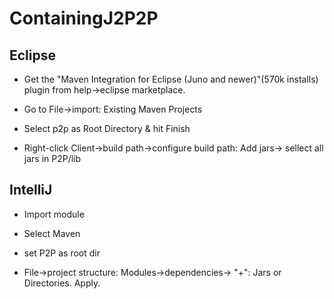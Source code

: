ContainingJ2P2P
===============

Eclipse
---------------

* Get the "Maven Integration for Eclipse (Juno and newer)"(570k installs) plugin from help->eclipse marketplace. 
* Go to File->import: Existing Maven Projects
* Select p2p as Root Directory & hit Finish

* Right-click Client->build path->configure build path: Add jars-> sellect all jars in P2P/lib 

IntelliJ
---------------

* Import module
* Select Maven
* set P2P as root dir

* File->project structure: Modules->dependencies-> "+": Jars or Directories. Apply.
